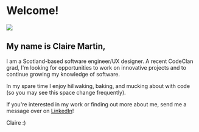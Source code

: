 <h1>Welcome!</h1>

<img src="https://media3.giphy.com/media/v1.Y2lkPTc5MGI3NjExNHRveWs0NGlpdGlmY290Z2p2YnJvaG9qczAwM2x4M2wxbXJkcmo3ZSZlcD12MV9pbnRlcm5hbF9naWZfYnlfaWQmY3Q9Zw/dzaUX7CAG0Ihi/giphy.gif">

<h2>My name is Claire Martin,</h2>
<p>I am a Scotland-based software engineer/UX designer. A recent CodeClan grad, I'm looking for opportunities to work on innovative projects and to continue growing my knowledge of software.</p>

<p>In my spare time I enjoy hillwaking, baking, and mucking about with code (so you may see this space change frequently).</p>

<p>If you're interested in my work or finding out more about me, send me a message over on <a href="https://www.linkedin.com/in/claire-e-martin/">LinkedIn</a>!</p>

<p>Claire :) </p>